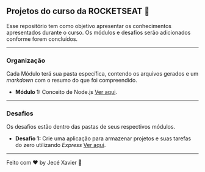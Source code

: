 ## Projetos do curso da ROCKETSEAT :rocket:

Esse repositório tem como objetivo apresentar os conhecimentos apresentados durante o curso. 
Os módulos e desafios serão adicionados conforme forem concluídos.
___
### Organização

Cada Módulo terá sua pasta específica, contendo os arquivos gerados e um *markdown* com o resumo do que foi compreendido.

* **Módulo 1:** Conceito de Node.js [Ver aqui](https://github.com/XavierJece/cursoRocketSeat/tree/master/01_Modulo).
___
### Desafios
Os desafios estão dentro das pastas de seus respectivos módulos.

* **Desafio 1:** Crie uma aplicação para armazenar projetos e suas tarefas do zero utilizando *Express* [Ver aqui](https://github.com/XavierJece/cursoRocketSeat/tree/master/01_Modulo/Desafio).
___
Feito com ♥ by Jecé Xavier 👋
